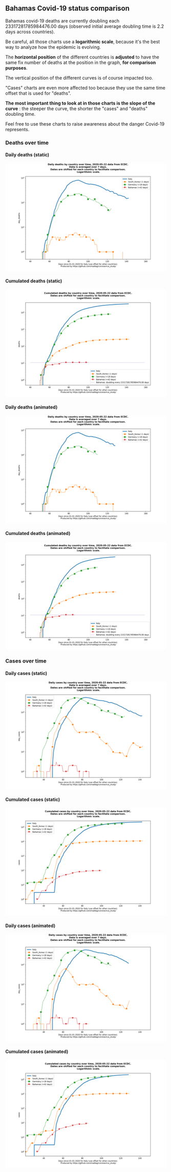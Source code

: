 ## Bahamas Covid-19 status comparison 

Bahamas covid-19 deaths are currently doubling each 23317281785984476.00 days (observed initial average doubling time is 2.2 days across countries).



Be careful, all those charts use a **logarithmic scale**, because it's the best way to analyze how the epidemic is evolving.
 
The **horizontal position** of the different countries is **adjusted** to have the same fix number of deaths at the position in the graph, **for comparison purposes**.

The vertical position of the different curves is of course impacted too.

"Cases" charts are even more affected too because they use the same time offset that is used for "deaths".

**The most important thing to look at in those charts is the slope of the curve** : the steeper the curve, the shorter the "cases" and "deaths" doubling time.

Feel free to use these charts to raise awareness about the danger Covid-19 represents. 


 
### Deaths over time
 
#### Daily deaths (static)
![Bahamas covid-19 daily deaths static chart](https://raw.githubusercontent.com/madlag/coronavirus_study/master/notebooks/graphs/2020-05-22/countries/Bahamas/2020-05-22_Bahamas_day_deaths.png "Bahamas covid-19 day_deaths static chart")   
 
#### Cumulated deaths (static)
![Bahamas covid-19 cumulated deaths static chart](https://raw.githubusercontent.com/madlag/coronavirus_study/master/notebooks/graphs/2020-05-22/countries/Bahamas/2020-05-22_Bahamas_deaths.png "Bahamas covid-19 deaths static chart")   
 
#### Daily deaths (animated)
![Bahamas covid-19 daily deaths animated chart](https://raw.githubusercontent.com/madlag/coronavirus_study/master/notebooks/graphs/2020-05-22/countries/Bahamas/2020-05-22_Bahamas_day_deaths.gif "Bahamas covid-19 day_deaths animated chart")   
 
#### Cumulated deaths (animated)
![Bahamas covid-19 cumulated deaths animated chart](https://raw.githubusercontent.com/madlag/coronavirus_study/master/notebooks/graphs/2020-05-22/countries/Bahamas/2020-05-22_Bahamas_deaths.gif "Bahamas covid-19 deaths animated chart")   

 
### Cases over time
 
#### Daily cases (static)
![Bahamas covid-19 daily cases static chart](https://raw.githubusercontent.com/madlag/coronavirus_study/master/notebooks/graphs/2020-05-22/countries/Bahamas/2020-05-22_Bahamas_day_cases.png "Bahamas covid-19 day_cases static chart")   
 
#### Cumulated cases (static)
![Bahamas covid-19 cumulated cases static chart](https://raw.githubusercontent.com/madlag/coronavirus_study/master/notebooks/graphs/2020-05-22/countries/Bahamas/2020-05-22_Bahamas_cases.png "Bahamas covid-19 cases static chart")   
 
#### Daily cases (animated)
![Bahamas covid-19 daily cases animated chart](https://raw.githubusercontent.com/madlag/coronavirus_study/master/notebooks/graphs/2020-05-22/countries/Bahamas/2020-05-22_Bahamas_day_cases.gif "Bahamas covid-19 day_cases animated chart")   
 
#### Cumulated cases (animated)
![Bahamas covid-19 cumulated cases animated chart](https://raw.githubusercontent.com/madlag/coronavirus_study/master/notebooks/graphs/2020-05-22/countries/Bahamas/2020-05-22_Bahamas_cases.gif "Bahamas covid-19 cases animated chart")   


